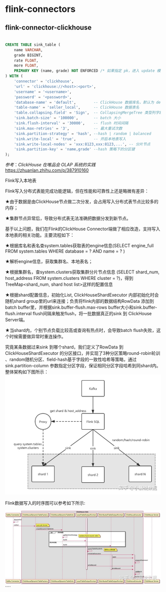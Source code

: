 # flink-connectors

##  flink-connector-clickhouse
```sql

CREATE TABLE sink_table (
    name VARCHAR,
    grade BIGINT,
    rate FLOAT,
    more FLOAT,
    PRIMARY KEY (name, grade) NOT ENFORCED /* 如果指定 pk，进入 update 模式 */
) WITH (
    'connector' = 'clickhouse',
    'url' = 'clickhouse://<host>:<port>',
    'username' = '<username>',
    'password' = '<password>',
    'database-name' = 'default',        -- ClickHouse 数据库名，默认为 default 
    'table-name' = 'seller_local',      -- ClickHouse 数据表名
    'table.collapsing.field' = 'Sign',  -- CollapsingMergeTree 类型列字段的名称
    'sink.batch-size' = '100000',       -- batch 大小
    'sink.flush-interval' = '30000',    -- flush 时间间隔
    'sink.max-retries' = '3',           -- 最大重试次数
    'sink.partition-strategy' = 'hash', --hash | random | balanced
    'sink.write-local' = 'true',        -- 开启本地表写入
    'sink.write-local-nodes' = 'xxx:8123,xxx:8123,...', -- 分片节点
    'sink.partition-key' = 'name,grade' --hash 策略下的分区键
);
```
_参考_：*ClickHouse 在唯品会 OLAP 系统的实践* https://zhuanlan.zhihu.com/p/387910160

Flink写入本地表

Flink写入分布式表能完成功能逻辑，但在性能和可靠性上还是略微有差异：

★由于数据是由ClickHouse节点做二次分发，会占用写入分布式表节点比较多的内存；

★集群节点异常后，导致分布式表无法准确把数据分发到新节点。



基于以上问题，我们在Flink的ClickHouse Connector端做了相应改造，支持写入本地表的相关功能。主要流程如下：



★根据库名和表名查system.tables获取表的engine信息(SELECT engine_full FROM system.tables WHERE database = ? AND name = ? )

★解析engine信息，获取集群名、本地表名；

★根据集群名，查system.clusters获取集群分片节点信息 (SELECT shard_num, host_address FROM system.clusters WHERE cluster = ?)，得到TreeMap<shard_num, shard host list>这样的配置信息

★根据shard配置信息，初始化List<ClickHouseShardExecutor>, ClickHouseShardExecutor 内部初始化时会随机shard group里的url来连接；负责将flink内部的数据结构RowData 添加到batch buffer里，并根据sink.buffer-flush.max-rows buffer大小和sink.buffer-flush.interval flush间隔来触发flush，将一批数据真正的sink 到 ClickHouse Server端。

★当shard内，个别节点负载比较高或查询有热点时，会导致batch flush失败，这个时候需要做异常时重连操作。



究竟某条数据过来sink 到哪个shard，我们定义了RowData 到ClickHouseShardExecutor 的分区接口，并实现了3种分区策略round-robin轮训 、random随机分区、field-hash基于字段的一致性哈希等策略，通过 sink.partition-column 参数指定分区字段，保证相同分区字段哈希到同shard内。整体架构如下图所示：
![img.png](img.png)

Flink数据写入的时序图可以参考如下所示:

![img_1.png](img_1.png)````


